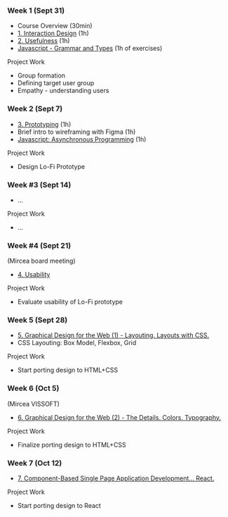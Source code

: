 ### Week 1 (Sept 31)
- Course Overview (30min)
- [1. Interaction Design](Lectures/1.%20Interaction%20Design.md) (1h)
- [2. Usefulness](Lectures/2.%20Usefulness.md) (1h)
- [Javascript - Grammar and Types](Lectures/x.%20Javascript%20-%20A%20Brief%20Journey.md) (1h of exercises)

Project Work
- Group formation
- Defining target user group
- Empathy - understanding users

### Week 2 (Sept 7)
- [3. Prototyping](Lectures/3.%20Prototyping.md) (1h)
- Brief intro to wireframing with Figma (1h)
- [Javascript: Asynchronous Programming](Lectures/x.%20Javascript%20-%20A%20Brief%20Journey.md) (1h)

Project Work
- Design Lo-Fi Prototype

### Week #3 (Sept 14)
- ... 

Project Work
- ... 

### Week #4 (Sept 21)
(Mircea board meeting)
- [4. Usability](Lectures/4.%20Usability.md)

Project Work
- Evaluate usability of Lo-Fi prototype 

### Week 5 (Sept 28)
- [5. Graphical Design for the Web (1) - Layouting. Layouts with CSS.](Lectures/5.%20Graphical%20Design%20for%20the%20Web%20(1)%20-%20Layouting.%20Layouts%20with%20CSS..md)
- CSS Layouting: Box Model, Flexbox, Grid

Project Work
- Start porting design to HTML+CSS

### Week 6 (Oct 5)
(Mircea VISSOFT)
- [6. Graphical Design for the Web (2) - The Details. Colors. Typography.](Lectures/6.%20Graphical%20Design%20for%20the%20Web%20(2)%20-%20The%20Details.%20Colors.%20Typography..md)

Project Work
- Finalize porting design to HTML+CSS


### Week 7 (Oct 12)
- [7. Component-Based Single Page Application Development... React.](Lectures/7.%20Component-Based%20Single%20Page%20Application%20Development...%20React..md)

Project Work
- Start porting design to React